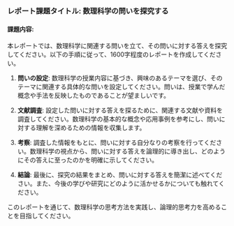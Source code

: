 ### レポート課題タイトル: 数理科学の問いを探究する

#### 課題内容:
本レポートでは、数理科学に関連する問いを立て、その問いに対する答えを探究してください。以下の手順に従って、1600字程度のレポートを作成してください。

1. **問いの設定**: 数理科学の授業内容に基づき、興味のあるテーマを選び、そのテーマに関連する具体的な問いを設定してください。問いは、授業で学んだ概念や手法を反映したものであることが望ましいです。

2. **文献調査**: 設定した問いに対する答えを探るために、関連する文献や資料を調査してください。数理科学の基本的な概念や応用事例を参考にし、問いに対する理解を深めるための情報を収集します。

3. **考察**: 調査した情報をもとに、問いに対する自分なりの考察を行ってください。数理科学の視点から、問いに対する答えを論理的に導き出し、どのようにその答えに至ったのかを明確に示してください。

4. **結論**: 最後に、探究の結果をまとめ、問いに対する答えを簡潔に述べてください。また、今後の学びや研究にどのように活かせるかについても触れてください。

このレポートを通じて、数理科学の思考方法を実践し、論理的思考力を高めることを目指してください。